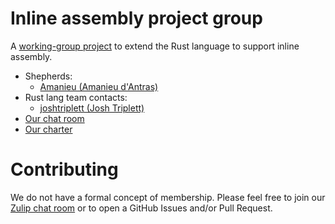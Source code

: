 # Inline assembly project group

A [working-group project][shepherds-blog] to extend the Rust language to
support inline assembly.

- Shepherds:
  - [Amanieu (Amanieu d'Antras)](https://github.com/Amanieu)
- Rust lang team contacts:
  - [joshtriplett (Josh Triplett)](https://github.com/joshtriplett)
- [Our chat room][zulip-room]
- [Our charter](charter.md)

[shepherds-blog]: http://smallcultfollowing.com/babysteps/blog/2019/09/11/aic-shepherds-3-0/
[zulip-room]:https://rust-lang.zulipchat.com/#narrow/stream/216763-project-inline-asm

# Contributing

We do not have a formal concept of membership. Please feel free to join our
[Zulip chat room][zulip-room] or to open a GitHub Issues and/or Pull Request.
